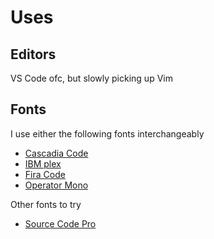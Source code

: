 # Uses

## Editors

VS Code ofc, but slowly picking up Vim

## Fonts

I use either the following fonts interchangeably

- [Cascadia Code](https://github.com/microsoft/cascadia-code)
- [IBM plex](https://github.com/IBM/plex)
- [Fira Code](https://github.com/tonsky/FiraCode)
- [Operator Mono](https://github.com/lbugasu/laudebugs/tree/master/fonts/Operator%20Mono)

Other fonts to try

- [Source Code Pro](https://adobe-fonts.github.io/source-code-pro/)
